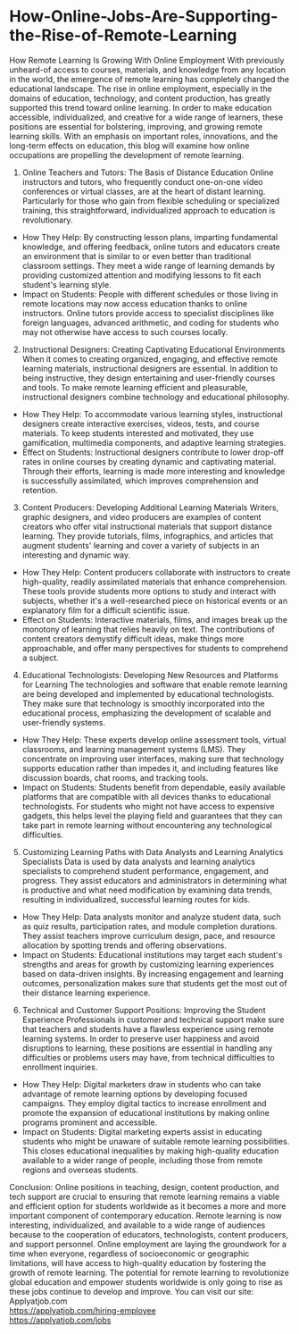 # How-Online-Jobs-Are-Supporting-the-Rise-of-Remote-Learning
How Remote Learning Is Growing With Online Employment
With previously unheard-of access to courses, materials, and knowledge from any location in the world, the emergence of remote learning has completely changed the educational landscape. The rise in online employment, especially in the domains of education, technology, and content production, has greatly supported this trend toward online learning. In order to make education accessible, individualized, and creative for a wide range of learners, these positions are essential for bolstering, improving, and growing remote learning skills.
With an emphasis on important roles, innovations, and the long-term effects on education, this blog will examine how online occupations are propelling the development of remote learning.

1. Online Teachers and Tutors: The Basis of Distance Education
Online instructors and tutors, who frequently conduct one-on-one video conferences or virtual classes, are at the heart of distant learning. Particularly for those who gain from flexible scheduling or specialized training, this straightforward, individualized approach to education is revolutionary.

- How They Help: By constructing lesson plans, imparting fundamental knowledge, and offering feedback, online tutors and educators create an environment that is similar to or even better than traditional classroom settings. They meet a wide range of learning demands by providing customized attention and modifying lessons to fit each student's learning style.
- Impact on Students: People with different schedules or those living in remote locations may now access education thanks to online instructors. Online tutors provide access to specialist disciplines like foreign languages, advanced arithmetic, and coding for students who may not otherwise have access to such courses locally.

2. Instructional Designers: Creating Captivating Educational Environments
When it comes to creating organized, engaging, and effective remote learning materials, instructional designers are essential. In addition to being instructive, they design entertaining and user-friendly courses and tools. To make remote learning efficient and pleasurable, instructional designers combine technology and educational philosophy.

- How They Help: To accommodate various learning styles, instructional designers create interactive exercises, videos, tests, and course materials. To keep students interested and motivated, they use gamification, multimedia components, and adaptive learning strategies.
- Effect on Students: Instructional designers contribute to lower drop-off rates in online courses by creating dynamic and captivating material. Through their efforts, learning is made more interesting and knowledge is successfully assimilated, which improves comprehension and retention.

3. Content Producers: Developing Additional Learning Materials
Writers, graphic designers, and video producers are examples of content creators who offer vital instructional materials that support distance learning. They provide tutorials, films, infographics, and articles that augment students' learning and cover a variety of subjects in an interesting and dynamic way.

- How They Help: Content producers collaborate with instructors to create high-quality, readily assimilated materials that enhance comprehension. These tools provide students more options to study and interact with subjects, whether it's a well-researched piece on historical events or an explanatory film for a difficult scientific issue.
- Effect on Students: Interactive materials, films, and images break up the monotony of learning that relies heavily on text. The contributions of content creators demystify difficult ideas, make things more approachable, and offer many perspectives for students to comprehend a subject.

4. Educational Technologists: Developing New Resources and Platforms for Learning
The technologies and software that enable remote learning are being developed and implemented by educational technologists. They make sure that technology is smoothly incorporated into the educational process, emphasizing the development of scalable and user-friendly systems.

- How They Help: These experts develop online assessment tools, virtual classrooms, and learning management systems (LMS). They concentrate on improving user interfaces, making sure that technology supports education rather than impedes it, and including features like discussion boards, chat rooms, and tracking tools.
- Impact on Students: Students benefit from dependable, easily available platforms that are compatible with all devices thanks to educational technologists. For students who might not have access to expensive gadgets, this helps level the playing field and guarantees that they can take part in remote learning without encountering any technological difficulties.

5. Customizing Learning Paths with Data Analysts and Learning Analytics Specialists
Data is used by data analysts and learning analytics specialists to comprehend student performance, engagement, and progress. They assist educators and administrators in determining what is productive and what need modification by examining data trends, resulting in individualized, successful learning routes for kids.

- How They Help: Data analysts monitor and analyze student data, such as quiz results, participation rates, and module completion durations. They assist teachers improve curriculum design, pace, and resource allocation by spotting trends and offering observations.
- Impact on Students: Educational institutions may target each student's strengths and areas for growth by customizing learning experiences based on data-driven insights. By increasing engagement and learning outcomes, personalization makes sure that students get the most out of their distance learning experience.

6. Technical and Customer Support Positions: Improving the Student Experience
Professionals in customer and technical support make sure that teachers and students have a flawless experience using remote learning systems. In order to preserve user happiness and avoid disruptions to learning, these positions are essential in handling any difficulties or problems users may have, from technical difficulties to enrollment inquiries.

- How They Help: Digital marketers draw in students who can take advantage of remote learning options by developing focused campaigns. They employ digital tactics to increase enrollment and promote the expansion of educational institutions by making online programs prominent and accessible.
- Impact on Students: Digital marketing experts assist in educating students who might be unaware of suitable remote learning possibilities. This closes educational inequalities by making high-quality education available to a wider range of people, including those from remote regions and overseas students.

Conclusion:
Online positions in teaching, design, content production, and tech support are crucial to ensuring that remote learning remains a viable and efficient option for students worldwide as it becomes a more and more important component of contemporary education. Remote learning is now interesting, individualized, and available to a wide range of audiences because to the cooperation of educators, technologists, content producers, and support personnel. Online employment are laying the groundwork for a time when everyone, regardless of socioeconomic or geographic limitations, will have access to high-quality education by fostering the growth of remote learning. The potential for remote learning to revolutionize global education and empower students worldwide is only going to rise as these jobs continue to develop and improve.
You can visit our site: Applyatjob.com<br>
 https://applyatjob.com/hiring-employee<br>
https://applyatjob.com/jobs
